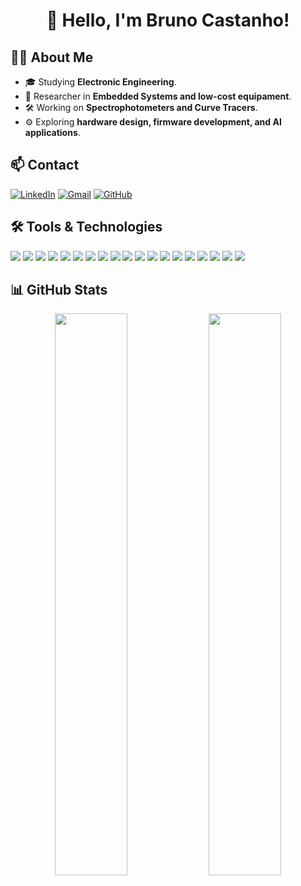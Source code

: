 <h1 align="center">👋 Hello, I'm Bruno Castanho!</h1>



## 🧑‍💻 **About Me**
- 🎓 Studying **Electronic Engineering**.
- 🔬 Researcher in **Embedded Systems and low-cost equipament**.
- 🛠️ Working on **Spectrophotometers and Curve Tracers**.
-  ⚙️ Exploring **hardware design, firmware development, and AI applications**.


## 📫 **Contact**
[![LinkedIn](https://img.shields.io/badge/-LinkedIn-blue?style=flat&logo=Linkedin&logoColor=white)](https://www.linkedin.com/in/bruno-castanho-bb6262150/)
[![Gmail](https://img.shields.io/badge/-Gmail-red?style=flat&logo=gmail&logoColor=white)](mailto:brunovmcastanho@gmail.com)
[![GitHub](https://img.shields.io/badge/-GitHub-black?style=flat&logo=github&logoColor=white)](https://github.com/brunovmcastanho)

## 🛠️ **Tools & Technologies**
<p align="left">
  <!-- Programming Languages -->
  <img src="https://img.shields.io/badge/-C++-blue?style=flat&logo=c%2B%2B&logoColor=white" />
  <img src="https://img.shields.io/badge/-C-orange?style=flat&logo=c&logoColor=white" />
  <img src="https://img.shields.io/badge/-Python-yellow?style=flat&logo=python&logoColor=white" />
  <img src="https://img.shields.io/badge/-MATLAB-blue?style=flat&logo=mathworks&logoColor=white" />
  <img src="https://img.shields.io/badge/-Assembly-gray?style=flat&logo=asm&logoColor=white" />

  <!-- Embedded Systems -->
  <img src="https://img.shields.io/badge/-Arduino-green?style=flat&logo=arduino&logoColor=white" />
  <img src="https://img.shields.io/badge/-RaspberryPi-red?style=flat&logo=raspberry-pi&logoColor=white" />
  <img src="https://img.shields.io/badge/-ESP32-blue?style=flat&logo=espressif&logoColor=white" />
  <img src="https://img.shields.io/badge/-PIC%20Microcontroller-lightgrey?style=flat&logo=microchip&logoColor=red" />
  <img src="https://img.shields.io/badge/-STM32-blue?style=flat&logo=stmicroelectronics&logoColor=white" />

  <!-- Development Tools -->
  <img src="https://img.shields.io/badge/-Git-black?style=flat&logo=git&logoColor=white" />
  <img src="https://img.shields.io/badge/-VS%20Code-blue?style=flat&logo=visualstudiocode&logoColor=white" />
  <img src="https://img.shields.io/badge/-KiCad-lightgrey?style=flat&logo=kicad&logoColor=blue" />
  <img src="https://img.shields.io/badge/-Altium%20Designer-yellow?style=flat&logo=altiumdesigner&logoColor=black" />
  <img src="https://img.shields.io/badge/-SolidWorks-red?style=flat&logo=solidworks&logoColor=white" />

  <!-- Simulation and Testing -->
  <img src="https://img.shields.io/badge/-LTspice-lightgrey?style=flat&logo=analogdevices&logoColor=black" />
  <img src="https://img.shields.io/badge/-Proteus-blue?style=flat&logo=proteus&logoColor=white" />
  <img src="https://img.shields.io/badge/-Multisim-yellow?style=flat&logo=ni&logoColor=white" />
  <img src="https://img.shields.io/badge/-LabVIEW-orange?style=flat&logo=ni&logoColor=white" />
</p>


## 📊 **GitHub Stats**
<p align="center">
  <img width="48%" src="https://github-readme-stats.vercel.app/api?username=brunovmcastanho&show_icons=true&theme=radical" />
  <img width="48%" src="https://github-readme-stats.vercel.app/api/top-langs/?username=brunovmcastanho&layout=compact&theme=radical" />
</p>

